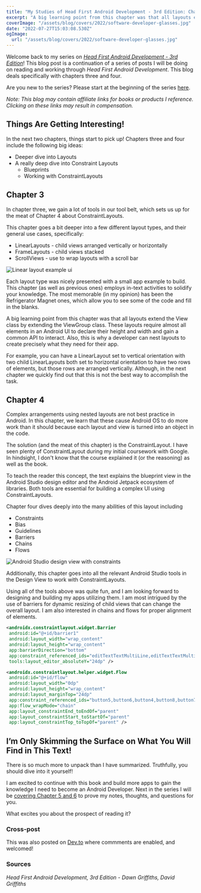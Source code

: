 ```yaml
---
title: "My Studies of Head First Android Development - 3rd Edition: Chapters 3 & 4"
excerpt: "A big learning point from this chapter was that all layouts extend the View class by extending the ViewGroup class. These layouts require almost all elements in an Android UI to declare their height and width and gain a common API to interact."
coverImage: "/assets/blog/covers/2022/software-developer-glasses.jpg"
date: "2022-07-27T15:03:08.530Z"
ogImage:
  url: "/assets/blog/covers/2022/software-developer-glasses.jpg"
---
```


Welcome back to my series on [*Head First Android Development - 3rd Edition*](https://amzn.to/3JoTixn)! This blog post is a continuation of a series of posts I will be doing on reading and working through *Head First Android Development*. This blog deals specifically with chapters three and four. 

Are you new to the series? Please start at the beginning of the series [here](/posts/2022-07-18-hfade3-chapter1-2). 

*Note: This blog may contain affiliate links for books or products I reference. Clicking on these links may result in compensation.*

## Things Are Getting Interesting! 

In the next two chapters, things start to pick up! Chapters three and four include the following big ideas:
- Deeper dive into Layouts
- A really deep dive into Constraint Layouts
	- Blueprints
	- Working with ConstraintLayouts


## Chapter 3
In chapter three, we gain a lot of tools in our tool belt, which sets us up for the meat of Chapter 4 about ConstraintLayouts.

This chapter goes a bit deeper into a few different layout types, and their general use cases, specifically:
- LinearLayouts - child views arranged vertically or horizontally
- FrameLayouts - child views stacked
- ScrollViews - use to wrap layouts with a scroll bar

![Linear layout example ui](../assets/blog/post-images/linear_layout_example_ui.png)

Each layout type was nicely presented with a small app example to build. This chapter (as well as previous ones) employs in-text activities to solidify your knowledge. The most memorable (in my opinion) has been the Refrigerator Magnet ones, which allow you to see some of the code and fill in the blanks.

A big learning point from this chapter was that all layouts extend the View class by extending the ViewGroup class. These layouts require almost all elements in an Android UI to declare their height and width and gain a common API to interact. Also, this is why a developer can nest layouts to create precisely what they need for their app.

For example, you can have a LinearLayout set to vertical orientation with two child LinearLayouts both set to horizontal orientation to have two rows of elements, but those rows are arranged vertically. Although, in the next chapter we quickly find out that this is not the best way to accomplish the task.

## Chapter 4
Complex arrangements using nested layouts are not best practice in Android. In this chapter, we learn that these cause Android OS to do more work than it should because each layout and view is turned into an object in the code. 

The solution (and the meat of this chapter) is the ConstraintLayout. I have seen plenty of ConstraintLayout during my initial coursework with Google. In hindsight, I don't know that the course explained it (or the reasoning) as well as the book.

To teach the reader this concept, the text explains the blueprint view in the Android Studio design editor and the Android Jetpack ecosystem of libraries. Both tools are essential for building a complex UI using ConstraintLayouts.

Chapter four dives deeply into the many abilities of this layout including
- Constraints
- Bias
- Guidelines
- Barriers
- Chains
- Flows

![Android Studio design view with constraints](../assets/blog/post-images/design_view_constraints.png)

Additionally, this chapter goes into all the relevant Android Studio tools in the Design View to work with ConstraintLayouts. 

Using all of the tools above was quite fun, and I am looking forward to designing and building my apps utilizing them. I am most intrigued by the use of barriers for dynamic resizing of child views that can change the overall layout. I am also interested in chains and flows for proper alignment of elements.

```xml
<androidx.constraintlayout.widget.Barrier  
 android:id="@+id/barrier1"  
 android:layout_width="wrap_content"  
 android:layout_height="wrap_content"  
 app:barrierDirection="bottom"  
 app:constraint_referenced_ids="editTextTextMultiLine,editTextTextMultiLine2"  
 tools:layout_editor_absoluteY="24dp" />
```

```xml
<androidx.constraintlayout.helper.widget.Flow  
 android:id="@+id/flow"  
 android:layout_width="0dp"  
 android:layout_height="wrap_content"  
 android:layout_marginTop="24dp"  
 app:constraint_referenced_ids="button5,button6,button4,button8,button7,button9"  
 app:flow_wrapMode="chain"  
 app:layout_constraintEnd_toEndOf="parent"  
 app:layout_constraintStart_toStartOf="parent"  
 app:layout_constraintTop_toTopOf="parent" />
```

## I’m Only Skimming the Surface on What You Will Find in This Text!
There is so much more to unpack than I have summarized. Truthfully, you should dive into it yourself! 

I am excited to continue with this book and build more apps to gain the knowledge I need to become an Android Developer. Next in the series I will be [covering Chapter 5 and 6](/posts/2022-08-03-hfade3-chapter5-6) to prove my notes, thoughts, and questions for you. 

What excites you about the prospect of reading it?

### Cross-post
This was also posted on [Dev.to](https://dev.to/ddaypunk/my-studies-of-head-first-android-development-3rd-edition-ch-3-4-1e91) where commments are enabled, and welcomed!

### Sources
*Head First Android Development, 3rd Edition - Dawn Griffiths, David Griffiths*

